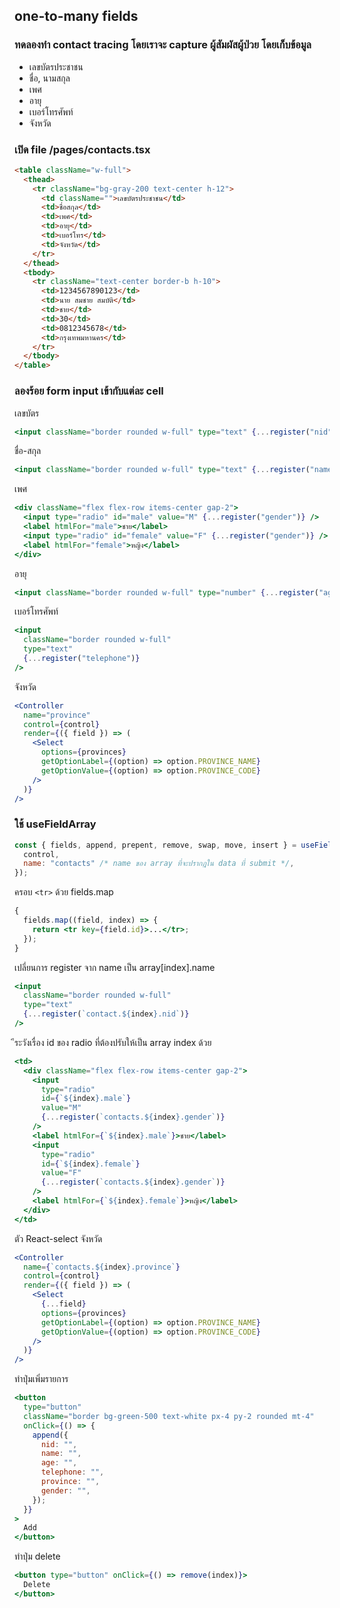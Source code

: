 ## one-to-many fields

### ทดลองทำ contact tracing โดยเราจะ capture ผู้สัมผัสผู้ป่วย โดยเก็บข้อมูล

- เลขบัตรประชาชน
- ชื่อ, นามสกุล
- เพศ
- อายุ
- เบอร์โทรศัพท์
- จังหวัด

### เปิด file /pages/contacts.tsx

```html
<table className="w-full">
  <thead>
    <tr className="bg-gray-200 text-center h-12">
      <td className="">เลขบัตรประชาชน</td>
      <td>ชื่อสกุล</td>
      <td>เพศ</td>
      <td>อายุ</td>
      <td>เบอร์โทร</td>
      <td>จังหวัด</td>
    </tr>
  </thead>
  <tbody>
    <tr className="text-center border-b h-10">
      <td>1234567890123</td>
      <td>นาย สมชาย สมบัติ</td>
      <td>ชาย</td>
      <td>30</td>
      <td>0812345678</td>
      <td>กรุงเทพมหานคร</td>
    </tr>
  </tbody>
</table>
```

### ลองร้อย form input เข้ากับแต่ละ cell

เลขบัตร

```jsx
<input className="border rounded w-full" type="text" {...register("nid")} />
```

ชื่อ-สกุล

```jsx
<input className="border rounded w-full" type="text" {...register("name")} />
```

เพศ

```jsx
<div className="flex flex-row items-center gap-2">
  <input type="radio" id="male" value="M" {...register("gender")} />
  <label htmlFor="male">ชาย</label>
  <input type="radio" id="female" value="F" {...register("gender")} />
  <label htmlFor="female">หญิง</label>
</div>
```

อายุ

```jsx
<input className="border rounded w-full" type="number" {...register("age")} />
```

เบอร์โทรศัพท์

```jsx
<input
  className="border rounded w-full"
  type="text"
  {...register("telephone")}
/>
```

จังหวัด

```jsx
<Controller
  name="province"
  control={control}
  render={({ field }) => (
    <Select
      options={provinces}
      getOptionLabel={(option) => option.PROVINCE_NAME}
      getOptionValue={(option) => option.PROVINCE_CODE}
    />
  )}
/>
```

### ใช้ useFieldArray

```javascript
const { fields, append, prepent, remove, swap, move, insert } = useFieldArray({
  control,
  name: "contacts" /* name ของ array ที่จะปรากฎใน data ที่ submit */,
});
```

ครอบ `<tr>` ด้วย fields.map

```jsx
{
  fields.map((field, index) => {
    return <tr key={field.id}>...</tr>;
  });
}
```

เปลี่ยนการ register จาก name เป็น array[index].name

```jsx
<input
  className="border rounded w-full"
  type="text"
  {...register(`contact.${index}.nid`)}
/>
```

ีระวังเรื่อง id ของ radio ที่ต้องปรับให้เป็น array index ด้วย

```jsx
<td>
  <div className="flex flex-row items-center gap-2">
    <input
      type="radio"
      id={`${index}.male`}
      value="M"
      {...register(`contacts.${index}.gender`)}
    />
    <label htmlFor={`${index}.male`}>ชาย</label>
    <input
      type="radio"
      id={`${index}.female`}
      value="F"
      {...register(`contacts.${index}.gender`)}
    />
    <label htmlFor={`${index}.female`}>หญิง</label>
  </div>
</td>
```

ตัว React-select จังหวัด

```jsx
<Controller
  name={`contacts.${index}.province`}
  control={control}
  render={({ field }) => (
    <Select
      {...field}
      options={provinces}
      getOptionLabel={(option) => option.PROVINCE_NAME}
      getOptionValue={(option) => option.PROVINCE_CODE}
    />
  )}
/>
```

ทำปุ่มเพิ่มรายการ

```jsx
<button
  type="button"
  className="border bg-green-500 text-white px-4 py-2 rounded mt-4"
  onClick={() => {
    append({
      nid: "",
      name: "",
      age: "",
      telephone: "",
      province: "",
      gender: "",
    });
  }}
>
  Add
</button>
```

ทำปุ่ม delete

```jsx
<button type="button" onClick={() => remove(index)}>
  Delete
</button>
```
